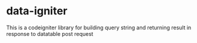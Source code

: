 # data-igniter
This is a codeigniter library for building query string and returning result in response to datatable post request
